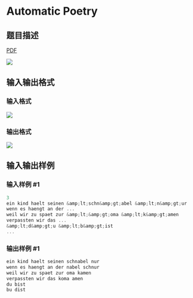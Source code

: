 # Automatic Poetry

## 题目描述

[problemUrl]: https://uva.onlinejudge.org/index.php?option=com_onlinejudge&Itemid=8&category=15&page=show_problem&problem=1302

[PDF](https://uva.onlinejudge.org/external/103/p10361.pdf)

![](https://cdn.luogu.com.cn/upload/vjudge_pic/UVA10361/0bd310183858b7343c17acdbcc623482a690d307.png)

## 输入输出格式

### 输入格式

![](https://cdn.luogu.com.cn/upload/vjudge_pic/UVA10361/8335990f10e815620ff1868a893e72f6a43992ec.png)

### 输出格式

![](https://cdn.luogu.com.cn/upload/vjudge_pic/UVA10361/e376f713917e46322196e18d70eee2004d88853a.png)

## 输入输出样例

### 输入样例 #1

```cpp
3
ein kind haelt seinen &amp;lt;schn&amp;gt;abel &amp;lt;n&amp;gt;ur
wenn es haengt an der ...
weil wir zu spaet zur &amp;lt;&amp;gt;oma &amp;lt;k&amp;gt;amen
verpassten wir das ...
&amp;lt;d&amp;gt;u &amp;lt;b&amp;gt;ist
...
```


### 输出样例 #1

```cpp
ein kind haelt seinen schnabel nur
wenn es haengt an der nabel schnur
weil wir zu spaet zur oma kamen
verpassten wir das koma amen
du bist
bu dist
```



